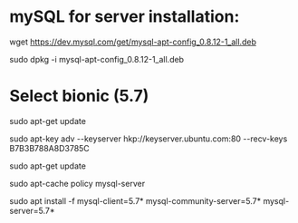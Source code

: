 # mySQL for server installation:

wget https://dev.mysql.com/get/mysql-apt-config_0.8.12-1_all.deb

sudo dpkg -i mysql-apt-config_0.8.12-1_all.deb

# Select bionic (5.7)

sudo apt-get update

sudo apt-key adv --keyserver hkp://keyserver.ubuntu.com:80 --recv-keys B7B3B788A8D3785C

sudo apt-get update

sudo apt-cache policy mysql-server

sudo apt install -f mysql-client=5.7* mysql-community-server=5.7* mysql-server=5.7*